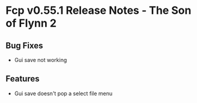 # Fcp v0.55.1 Release Notes - The Son of Flynn 2

## Bug Fixes

* Gui save not working

## Features

* Gui save doesn't pop a select file menu
